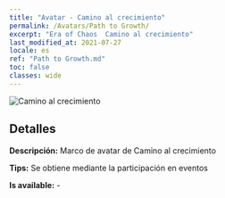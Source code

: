 ```yaml
---
title: "Avatar - Camino al crecimiento"
permalink: /Avatars/Path to Growth/
excerpt: "Era of Chaos  Camino al crecimiento"
last_modified_at: 2021-07-27
locale: es
ref: "Path to Growth.md"
toc: false
classes: wide
---
```

 ![Camino al crecimiento](/images/a/avatarFrame_68.png)

## Detalles

 **Descripción:** Marco de avatar de Camino al crecimiento 

 **Tips:** Se obtiene mediante la participación en eventos 

 **Is available:**  - 

